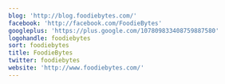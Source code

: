 ```yaml
---
blog: 'http://blog.foodiebytes.com/'
facebook: 'http://facebook.com/FoodieBytes'
googleplus: 'https://plus.google.com/107809833408759887580'
logohandle: foodiebytes
sort: foodiebytes
title: FoodieBytes
twitter: foodiebytes
website: 'http://www.foodiebytes.com/'
---
```

